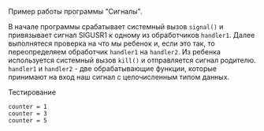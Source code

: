 Пример работы программы "Сигналы".

В начале программы срабатывает системный вызов `signal()` и привязывает сигнал SIGUSR1 к одному из обработчиков `handler1`. Далее выполнятеся проверка на что мы ребенок и, если это так, то переопределяем обработчик `handler1` на `handler2`. Из ребенка используется системный вызов `kill()` и отправляется сигнал родителю. `handler1` и `handler2` - две обрабатывающие функции, которые принимают на вход наш сигнал с целочисленным типом данных.

Тестирование  
```
counter = 1  
counter = 3  
counter = 5  
```
